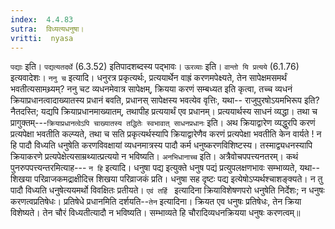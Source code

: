 ```yaml
---
index:  4.4.83
sutra:  विध्यत्यधनुषा।
vritti:  nyasa
---
```


`पद्याः` इति। `पद्यत्यतदर्थे` (6.3.52) इतिपादशब्दस्य पद्भावः। `ऊरव्याः` इति। `वान्तो यि प्रत्यये` (6.1.76) इत्यवादेशः।
`ननु च` इत्यादि। धनुरत्र प्रकृत्यर्थः, प्रत्ययार्थेन वाह्रं करणमपेक्ष्यते, तेन सापेक्षमसमर्थं भवतीत्यसामथ्र्यम्? ननु चट व्यधनमेवात्र सापेक्षम्, क्रियया करणं सम्बध्यत इति कृत्वा, तच्च व्यधनं क्रियाप्रधानत्वादाख्यातस्य प्रधानं बवति, प्रधानस् सापेक्षस्य भवत्येव वृत्तिः, यथा-- राजुपुरषोऽयमभिरूप इति? नैतदस्ति; यद्यपि क्रियाप्रधानमाख्यातम्, तथापीह प्रत्ययार्थं एव प्रधानम्। प्रत्ययार्थस्य साधनं व्यद्धा। तथा च प्रागुक्तम्---`क्रियाप्रधानत्वेऽपि चाख्यातस्य तद्धितेः स्वभावात् साधनप्रधानः` इति। अथ क्रियाद्वारेण व्यद्धुरपि करणं प्रत्यपेक्षा भवतीति कल्प्यते, तथा च सति प्रकृत्यर्थस्यापि क्रियाद्वारेणैव करणं प्रत्यपेक्षा भवतीति केन वार्यते ! न हि पादौ विध्यति धनुषेति करणविवक्षायां व्यधनमात्रस्य पादौ कर्म धनुष्करणविशिष्टस्य। तस्माद्व्यधनस्यापि क्रियाकरणे प्रत्यपेक्षेत्यसाम्रथ्यात्प्रत्ययो न भविष्यति। `अनभिधानाच्च` इति। अत्रैवोचपपत्त्यनतरम्। कथं पुनरुपपत्त्यन्तरमित्याह--- `न हि` इत्यादि। धनुषा पद्य इत्युक्ते धनुष पद्यं प्रत्युपलक्षणभावः सम्भाव्यते, यथा--शिखया परिव्राजकमद्राक्षीदित्त्र शिखया परिव्राजकं प्रति। धनुषा सह दृष्टः पद्य इत्येषोऽप्यर्थश्चाशङ्क्यते। न तु पादौ विध्यति धनुषेत्ययमर्थो विवक्षितः प्रतीयते। `एवं तर्हि ` इत्यादिना क्रियाविशेषणपरो धनुषेति निर्देशः; न धनुषः करणत्वप्रतिषेधः। प्रतिषेधे प्रधानमिति दर्शयति--`तेन` इत्यादिना। क्रियत एव धनुषः प्रतिषेधः, तेन क्रिया विशेष्यते। तेन चौरं विध्यतीत्यादौ न भविष्यति। सम्भाव्यते हि चौरादिव्यधनक्रियया धनुषः करणत्वम्॥
